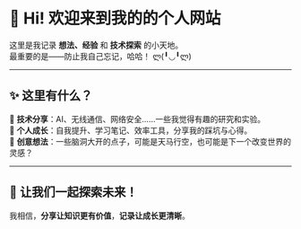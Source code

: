 # 👋 Hi! 欢迎来到我的的个人网站  

这里是我记录 **想法、经验** 和 **技术探索** 的小天地。  
最重要的是——防止我自己忘记，哈哈！ ლ(╹◡╹ლ) 

---

## ✨ 这里有什么？  
📌 **技术分享**：AI、无线通信、网络安全……一些我觉得有趣的研究和实验。  
📌 **个人成长**：自我提升、学习笔记、效率工具，分享我的踩坑与心得。  
📌 **创意想法**：一些脑洞大开的点子，可能是天马行空，也可能是下一个改变世界的灵感？  

---

## 🚀 让我们一起探索未来！  
我相信，**分享让知识更有价值**，**记录让成长更清晰**。  


